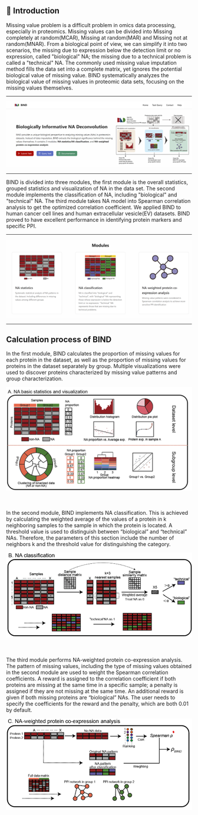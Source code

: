 ## 🧭 Introduction

Missing value problem is a difficult problem in omics data processing, especially in proteomics. Missing values can be divided into Missing completely at random(MCAR), Missing at random(MAR) and Missing not at random(MNAR). From a biological point of view, we can simplify it into two scenarios, the missing due to expression below the detection limit or no expression, called "biological" NA; the missing due to a technical problem is called a "technical" NA. The commonly used missing value imputation method fills the data set into a complete matrix, yet ignores the potential biological value of missing value. BIND systematically analyzes the biological value of missing values in proteomic data sets, focusing on the missing values themselves.

---
<img src="./imgs/website1.png">

---

BIND is divided into three modules, the first module is the overall statistics, grouped statistics and visualization of NA in the data set. The second module implements the classification of NA, including "biological" and "technical" NA. The third module takes NA model into Spearman correlation analysis to get the optimized correlation coefficient. We applied BIND to human cancer cell lines and human extracellular vesicle(EV) datasets. BIND proved to have excellent performance in identifying protein markers and specific PPI.


---
<img src="./imgs/website2.png">

---

## Calculation process of BIND

In the first module, BIND calculates the proportion of missing values for each protein in the dataset, as well as the proportion of missing values for proteins in the dataset separately by group. Multiple visualizations were used to discover proteins characterized by missing value patterns and group characterization.

<img src="./imgs/flowa.png">

<br/><br/>
In the second module, BIND implements NA classification. This is achieved by calculating the weighted average of the values of a protein in k neighboring samples to the sample in which the protein is located. A threshold value is used to distinguish between “biological” and “technical” NAs. Therefore, the parameters of this section include the number of neighbors k and the threshold value for distinguishing the category.

<img src="./imgs/flowb.png">

<br/><br/>
The third module performs NA-weighted protein co-expression analysis. The pattern of missing values, including the type of missing values obtained in the second module are used to weight the Spearman correlation coefficients. A reward is assigned to the correlation coefficient if both proteins are missing at the same time in a specific sample; a penalty is assigned if they are not missing at the same time. An additional reward is given if both missing proteins are “biological” NAs. The user needs to specify the coefficients for the reward and the penalty, which are both 0.01 by default.

<img src="./imgs/flowc.png">